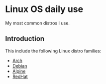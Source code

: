 # Linux OS daily use
My most common distros I use.  

## Introduction
This include the following Linux distro families:
- [Arch](./Arch/Arch%20Linux.md)
- [Debian](./Debian/Debian%20Linux.md)
- [Alpine](./Alpine/Alpine.md)
- [RedHat](RedHat%20Linux.md)
